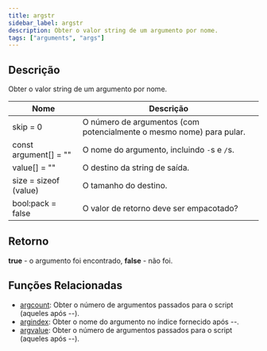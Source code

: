 ```yaml
---
title: argstr
sidebar_label: argstr
description: Obter o valor string de um argumento por nome.
tags: ["arguments", "args"]
---
```


## Descrição

Obter o valor string de um argumento por nome.

| Nome                  | Descrição                                                         |
| --------------------- | ----------------------------------------------------------------- |
| skip = 0              | O número de argumentos (com potencialmente o mesmo nome) para pular. |
| const argument[] = "" | O nome do argumento, incluindo `-`s e `/`s.                      |
| value[] = ""          | O destino da string de saída.                                     |
| size = sizeof (value) | O tamanho do destino.                                             |
| bool:pack = false     | O valor de retorno deve ser empacotado?                           |

## Retorno

**true** - o argumento foi encontrado, **false** - não foi.

## Funções Relacionadas

- [argcount](argcount): Obter o número de argumentos passados para o script (aqueles após --).
- [argindex](argindex): Obter o nome do argumento no índice fornecido após --.
- [argvalue](argvalue): Obter o número de argumentos passados para o script (aqueles após --).